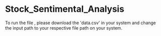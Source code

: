 # Stock_Sentimental_Analysis

To run the file , please download the 'data.csv' in your system and change the input path to your respective file path on your system.
